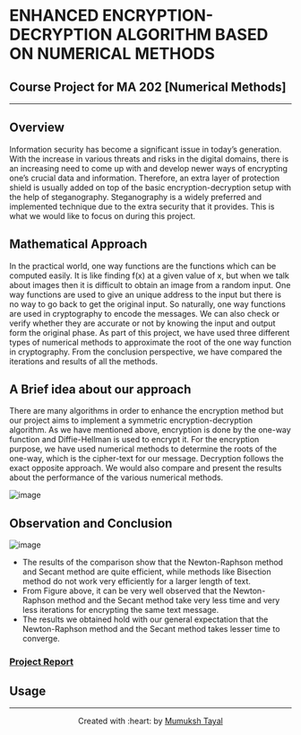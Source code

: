 # ENHANCED ENCRYPTION-DECRYPTION ALGORITHM BASED ON NUMERICAL METHODS

## Course Project for MA 202 [Numerical Methods]

***

## Overview

Information security has become a significant issue in today’s generation. With the increase in various threats and risks in the digital domains, there is an increasing need to come up with and develop newer ways of encrypting one’s crucial data and information. Therefore, an extra layer of protection shield is usually added on top of the basic encryption-decryption setup with the help of steganography. Steganography is a widely preferred and implemented technique due to the extra security that it provides. This is what we would like to focus on during this project.

## Mathematical Approach
In the practical world, one way functions are the functions which can be computed easily. It is like finding f(x) at a given value of x, but when we talk about images then it is difficult to obtain an image from a random input. One way functions are used to give an unique address to the input but there is no way to go back to get the original input. So naturally, one way functions are used in cryptography to encode the messages.
We can also check or verify whether they are accurate or not by knowing the input and output form the original phase. As part of this project, we have used three different types of numerical methods to approximate the root of the one way function in cryptography. From the conclusion perspective, we have compared the iterations and results of all the methods.

## A Brief idea about our approach

There are many algorithms in order to enhance the encryption method but our project aims to implement a symmetric encryption-decryption algorithm. As we have mentioned above, encryption is done by the one-way function and Diffie-Hellman is used to encrypt it.
For the encryption purpose, we have used numerical methods to determine the roots of the one-way, which is the cipher-text for our message. Decryption follows the exact opposite approach. We would also compare and present the results about the performance of the various numerical methods. 

![image](https://user-images.githubusercontent.com/72244706/167375616-b6afbc68-bfa0-438f-ba9b-ca3458d83bcd.png)


## Observation and Conclusion 

![image](https://user-images.githubusercontent.com/72244706/167375711-f3baf218-e97d-40b4-8fff-d4542aa237b7.png)
- The results of the comparison show that the Newton-Raphson method and Secant method are quite efficient, while methods like Bisection method do not work very efficiently for a larger length of text.
- From Figure above, it can be very well observed that the Newton-Raphson method and the Secant method take very less time and very less iterations for encrypting the same text message.
- The results we obtained hold with our general expectation that the Newton-Raphson method and the Secant method takes lesser time to converge.


### [Project Report](https://github.com/MumukshTayal/Enhanced_Encryption_Decryption/blob/main/Report.pdf)

## Usage



***

<p align='center'>Created with :heart: by <a href="https://github.com/MumukshTayal">Mumuksh Tayal</a></p>
